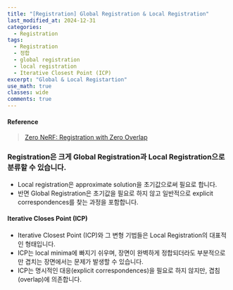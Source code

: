 ```yaml
---
title: "[Registration] Global Registration & Local Registration"
last_modified_at: 2024-12-31
categories:
  - Registration
tags:
  - Registration
  - 정합
  - global registration
  - local registration
  - Iterative Closest Point (ICP)
excerpt: "Global & Local Registartion"
use_math: true
classes: wide
comments: true
---
```


#### Reference

> [Zero NeRF: Registration with Zero Overlap](https://arxiv.org/abs/2211.12544)

### Registration은 크게 Global Registration과 Local Registration으로 분류할 수 있습니다.

- Local registration은 approximate solution을 초기값으로써 필요로 합니다.
- 반면 Global Registration은 초기값을 필요로 하지 않고 일반적으로 explicit correspondences를 찾는 과정을 포함합니다.

#### Iterative Closes Point (ICP)

- Iterative Closest Point (ICP)와 그 변형 기법들은 Local Registration의 대표적인 형태입니다.
- ICP는 local minima에 빠지기 쉬우며, 장면이 완벽하게 정합되더라도 부분적으로만 겹치는 장면에서는 문제가 발생할 수 있습니다.
- ICP는 명시적인 대응(explicit correspondences)을 필요로 하지 않지만, 겹침(overlap)에 의존합니다.
